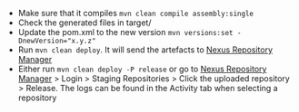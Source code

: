 - Make sure that it compiles `mvn clean compile assembly:single`
- Check the generated files in target/
- Update the pom.xml to the new version `mvn versions:set -DnewVersion="x.y.z"`
- Run `mvn clean deploy`. It will send the artefacts to [Nexus Repository Manager](https://oss.sonatype.org/)
- Either run `mvn clean deploy -P release` or go to [Nexus Repository Manager](https://oss.sonatype.org/) > Login > Staging Repositories > Click the uploaded repository > Release. The logs can be found in the Activity tab when selecting a repository